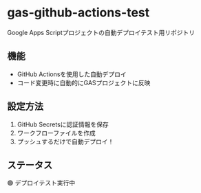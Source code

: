 # gas-github-actions-test
Google Apps Scriptプロジェクトの自動デプロイテスト用リポジトリ

## 機能
- GitHub Actionsを使用した自動デプロイ
- コード変更時に自動的にGASプロジェクトに反映

## 設定方法
1. GitHub Secretsに認証情報を保存
2. ワークフローファイルを作成
3. プッシュするだけで自動デプロイ！

## ステータス
🟢 デプロイテスト実行中
